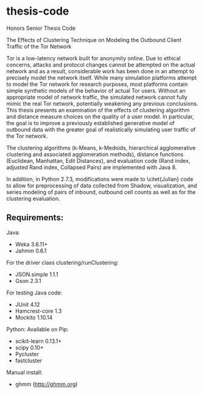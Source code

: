 thesis-code
===========

Honors Senior Thesis Code

The Effects of Clustering Technique on Modeling the Outbound Client Traffic of the Tor Network

Tor is a low-latency network built for anonymity online. Due to ethical concerns, attacks and protocol changes cannot be attempted on the actual network and as a result, considerable work has been done in an attempt to precisely model the network itself. While many simulation platforms attempt to model the Tor network for research purposes, most platforms contain simple synthetic models of the behavior of actual Tor users. Without an appropriate model of network traffic, the simulated network cannot fully mimic the real Tor network, potentially weakening any previous conclusions. This thesis presents an examination of the effects of clustering algorithm and distance measure choices on the quality of a user model. In particular, the goal is to improve a previously established generative model of outbound data with the greater goal of realistically simulating user traffic of the Tor network.

The clustering algorithms (k-Means, k-Medoids, hierarchical agglomerative clustering and associated agglomeration methods), distance functions (Euclidean, Manhattan, Edit Distances), and evaluation code (Rand index, adjusted Rand index, Collapsed Pairs) are implemented with Java 8. 

In addition, in Python 2.7.3, modifications were made to \citet{Julian} code to allow for preprocessing of data collected from Shadow, visualization, and series modeling of pairs of inbound, outbound cell counts as well as for the clustering evaluation. 


Requirements:
-----------------
Java:
* Weka 3.6.11+
* Jahmm 0.6.1

For the driver class clustering/runClustering:
* JSON.simple 1.1.1
* Gson 2.3.1

For testing Java code:
* JUnit 4.12
* Hamcrest-core 1.3
* Mockito 1.10.14

Python:
Available on Pip:
* scikit-learn 0.13.1+
* scipy 0.10+
* Pycluster
* fastcluster

Manual install:
* ghmm (http://ghmm.org)
